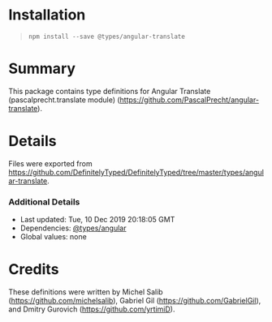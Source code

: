 # Installation
> `npm install --save @types/angular-translate`

# Summary
This package contains type definitions for Angular Translate (pascalprecht.translate module) (https://github.com/PascalPrecht/angular-translate).

# Details
Files were exported from https://github.com/DefinitelyTyped/DefinitelyTyped/tree/master/types/angular-translate.

### Additional Details
 * Last updated: Tue, 10 Dec 2019 20:18:05 GMT
 * Dependencies: [@types/angular](https://npmjs.com/package/@types/angular)
 * Global values: none

# Credits
These definitions were written by Michel Salib (https://github.com/michelsalib), Gabriel Gil (https://github.com/GabrielGil), and Dmitry Gurovich (https://github.com/yrtimiD).
